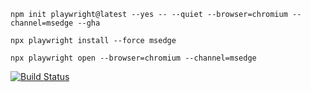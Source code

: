 ```shell
npm init playwright@latest --yes -- --quiet --browser=chromium --channel=msedge --gha

npx playwright install --force msedge

npx playwright open --browser=chromium --channel=msedge
```


[![Build Status](https://microshaoft.visualstudio.com/AzurePipelines/_apis/build/status/AwesomeYuer.playwright.ts-vscode?branchName=master)](https://microshaoft.visualstudio.com/AzurePipelines/_build/latest?definitionId=44&branchName=master)